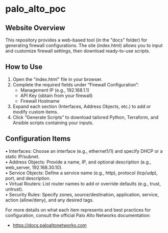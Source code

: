 # palo_alto_poc

## Website Overview
This repository provides a web-based tool (in the "docs" folder) for generating firewall configurations. The site (index.html) allows you to input and customize firewall settings, then download ready-to-use scripts.

## How to Use
1. Open the "index.html" file in your browser.  
2. Complete the required fields under “Firewall Configuration”:
   - Management IP (e.g., 192.168.1.1)
   - API Key (obtain from your firewall)
   - Firewall Hostname
3. Expand each section (Interfaces, Address Objects, etc.) to add or modify custom items.
4. Click “Generate Scripts” to download tailored Python, Terraform, and Ansible scripts containing your inputs.

## Configuration Items
• Interfaces: Choose an interface (e.g., ethernet1/1) and specify DHCP or a static IP/subnet.  
• Address Objects: Provide a name, IP, and optional description (e.g., web_server, 192.168.30.10).  
• Service Objects: Define a service name (e.g., http), protocol (tcp/udp), port, and description.  
• Virtual Routers: List router names to add or override defaults (e.g., trust, untrust).  
• Security Rules: Specify zones, source/destination, application, service, action (allow/deny), and any desired tags.

For more details on what each item represents and best practices for configuration, consult the official Palo Alto Networks documentation:
- https://docs.paloaltonetworks.com
